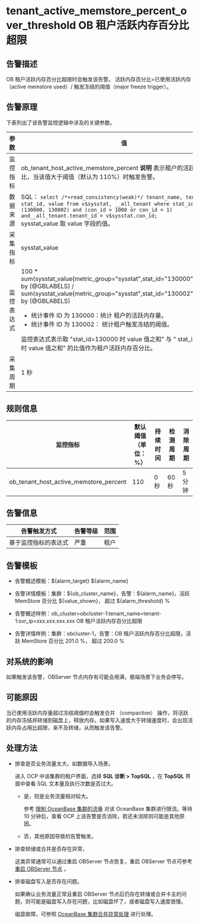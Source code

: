 tenant_active_memstore_percent_over_threshold OB 租户活跃内存百分比超限
=================================================================================

**告警描述**
-----------------------------

OB 租户活跃内存百分比超限时会触发该告警。 活跃内存百分比=已使用活跃内存（active memstore used）/ 触发冻结的阈值（major freeze trigger）。

告警原理
-------------------------

下表列出了该告警监控逻辑中涉及的关键参数。

|  参数   |                                                                                                                                                                                                                                 值                                                                                                                                                                                                                                 |
|-------|-------------------------------------------------------------------------------------------------------------------------------------------------------------------------------------------------------------------------------------------------------------------------------------------------------------------------------------------------------------------------------------------------------------------------------------------------------------------|
| 监控指标  | ob_tenant_host_active_memstore_percent **说明**  表示租户的活跃内存百分比，当该值大于阈值（默认为 110%）时触发告警。                                                                                                                                                                                                                                                                                                                                               |
| 数据来源  | SQL： ```select /*+read_consistency(weak)*/ tenant_name, tenant_id, stat_id, value from v$sysstat, __all_tenant where stat_id IN (130000, 130002) and (con_id > 1000 or con_id = 1) and__all_tenant.tenant_id = v$sysstat.con_id; ```  </br> sysstat_value 取 value 字段的值。                                                                                                                         |
| 采集指标  | sysstat_value                                                                                                                                                                                                                                                                                                                                                                                                                                                     |
| 监控表达式 | 100 \* sum(sysstat_value{metric_group="sysstat",stat_id="130000",@LABELS}) by (@GBLABELS) / sum(sysstat_value{metric_group="sysstat",stat_id="130002",@LABELS}) by (@GBLABELS) </br>  <ul><li>统计事件 ID 为 130000：统计 租户的活跃内存量。   </li><li> 统计事件 ID 为 130002： 统计租户触发冻结的阈值。 </li></ul>   监控表达式表示取 "stat_id=130000 时 value 值之和" 与 " stat_id=130002 时 value 值之和" 的比值作为租户活跃内存百分比。 |
| 采集周期  | 1 秒                                                                                                                                                                                                                                                                                                                                                                                                                                                               |

**规则信息**
-----------------------------

|                  监控指标                  | 默认阈值（单位：%） | 持续时间 | 检测周期 | 消除周期 |
|----------------------------------------|------------|------|------|------|
| ob_tenant_host_active_memstore_percent | 110        | 0 秒  | 60 秒 | 5 分钟 |

**告警信息**
-----------------------------

|   告警触发方式   | 告警等级 | 范围 |
|------------|------|----|
| 基于监控指标的表达式 | 严重   | 租户 |

**告警模板**
-----------------------------

* 告警概述模板：\${alarm_target} ${alarm_name}

* 告警详情模板：集群：\${ob_cluster_name}，告警：\${alarm_name}，活跃 MemStore 百分比 \${value_shown}， 超过 ${alarm_threshold} %

* 告警概述样例：ob_cluster=obcluster-1:tenant_name=tenant-1:svr_ip=xxx.xxx.xxx.xxx OB 租户活跃内存百分比超限

* 告警详情样例：集群：obcluster-1，告警：OB 租户活跃内存百分比超限，活跃 MemStore 百分比 201.0 %， 超过 200.0 %

**对系统的影响**
-------------------------------

如果触发该告警，OBServer 节点内存有可能会用满，极端场景下业务会停写。

**可能原因**
-----------------------------

当已使用活跃内存量超过冻结阈值时会触发合并 （compaction） 操作，将活跃的内存冻结并转储到磁盘上，释放内存。如果写入速度大于转储速度时，会出现活跃内存占用比超限，来不及转储，从而触发该告警。

处理方法
-------------------------

* 排查是否业务流量太大，如数据导入场景。

  进入 OCP 中该集群的租户界面，选择 **SQL 诊断 \> TopSQL** ，在 **TopSQL** 界面中查看 SQL 文本量及执行次数是否过大。

  * 是，则是业务流量相对较大。

    参考 [限制 OceanBase 集群的流量](../500.appendix/200.limit-the-inbound-traffic-of-the-oceanbase-cluster.md) 对该 OceanBase 集群进行限流。等待 10 分钟后，查看 OCP 上该告警是否消除，若还未消除则可能是其他原因。

  * 否，其他原因导致的告警触发。

* 排查转储或合并是否存在异常，

  这类异常通常可以通过重启 OBServer 节点恢复，重启 OBServer 节点可参考 [重启 OBServer 节点](../../../600.cluster-functions/600.manage-an-observer/200.restart-observer.md) 。
  
* 排查磁盘写入是否存在问题。

  如果确认业务流量正常且重启 OBServer 节点后仍存在转储或合并卡主的问题，则可能是磁盘写入存在问题，比如磁盘坏了，或者磁盘写入速度很慢。

  磁盘故障，可参照 [OceanBase 集群合并异常处理](../500.appendix/100.exception-handling-for-oceanbase-cluster-compactio.md) 进行处理。
  